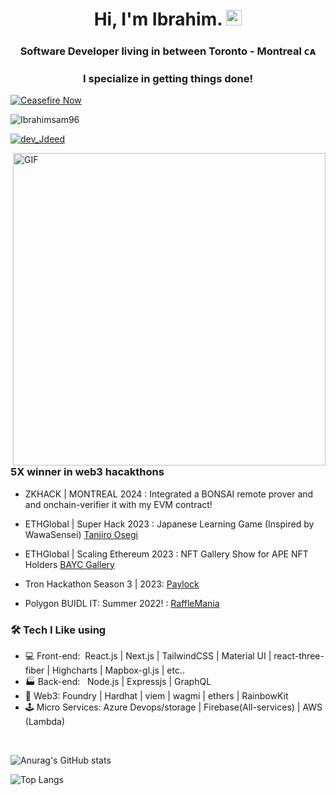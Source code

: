 <h1 align="center"> Hi, I'm Ibrahim. <img src="https://github.com/IbrahimSam96/IbrahimSam96/blob/master/Hi.gif" width="25"></h2>
<h3 align="center"> Software Developer living in between Toronto - Montreal ᴄᴀ  </h3>
<h3 align="center"> I specialize in getting things done!</h3>

[![Ceasefire Now](https://badge.techforpalestine.org/default)](https://techforpalestine.org/learn-more)

<p align="left"> <img src="https://komarev.com/ghpvc/?username=Ibrahimsam96&label=Profile%20views&color=0e75b6&style=flat" alt="Ibrahimsam96" /> </p>
<p align="left"> <a href="https://twitter.com/dev_Jdeed" target="blank"><img src="https://img.shields.io/twitter/follow/dev_Jdeed?logo=twitter&style=for-the-badge" alt="dev_Jdeed" /></a> </p>


<img align="right" alt="GIF" src="https://github.com/IbrahimSam96/IbrahimSam96/blob/master/gif3.gif?raw=true" width="500"/>


<h3>5X winner in web3 hacakthons</h3>  

- ZKHACK | MONTREAL 2024 : Integrated a BONSAI remote prover and and onchain-verifier it with my EVM contract!   

- ETHGlobal | Super Hack 2023 : Japanese Learning Game (Inspired by WawaSensei) [Tanjiro Osegi](https://github.com/IbrahimSam96/tanjiro)
  
- ETHGlobal | Scaling Ethereum 2023 : NFT Gallery Show for APE NFT Holders [BAYC Gallery](https://github.com/IbrahimSam96/ApesGallery)

- Tron Hackathon Season 3 | 2023: [Paylock](https://github.com/IbrahimSam96/paylock)

- Polygon BUIDL IT: Summer 2022! : [RaffleMania](https://github.com/IbrahimSam96/rafflemania)  


<h3>🛠 Tech I Like using </h3>

- 💻 Front-end:&nbsp; React.js | Next.js | TailwindCSS | Material UI | react-three-fiber | Highcharts | Mapbox-gl.js | etc..
- :factory: Back-end: &nbsp;  Node.js | Expressjs | GraphQL 
- 🧾 Web3: Foundry | Hardhat | viem | wagmi |  ethers | RainbowKit
- 🕹 Micro Services: Azure Devops/storage | Firebase(All-services) | AWS (Lambda)
<br>


![Anurag's GitHub stats](https://github-readme-stats.vercel.app/api?username=Ibrahimsam96&show_icons=true&theme=radical)


![Top Langs](https://github-readme-stats.vercel.app/api/top-langs/?username=Ibrahimsam96&show_icons=true&theme=radical)


